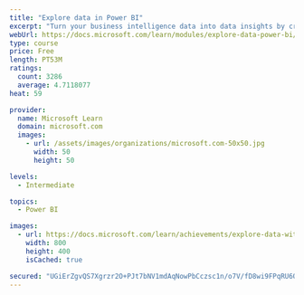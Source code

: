 ```yaml
---
title: "Explore data in Power BI"
excerpt: "Turn your business intelligence data into data insights by creating and configuring Power BI dashboards."
webUrl: https://docs.microsoft.com/learn/modules/explore-data-power-bi/
type: course
price: Free
length: PT53M
ratings:
  count: 3286
  average: 4.7118077
heat: 59

provider:
  name: Microsoft Learn
  domain: microsoft.com
  images:
    - url: /assets/images/organizations/microsoft.com-50x50.jpg
      width: 50
      height: 50

levels:
  - Intermediate

topics:
  - Power BI

images:
  - url: https://docs.microsoft.com/learn/achievements/explore-data-with-power-bi-desktop-social.png
    width: 800
    height: 400
    isCached: true

secured: "UGiErZgvQS7Xgrzr2O+PJt7bNV1mdAqNowPbCczsc1n/o7V/fD8wi9FPqRU6O6fpTrbGG66nP4ku/u8gvrCm/VvpN0QjfGhfXCEh8QCQqdzsRo+M/he0id3rNDPLRhCr1HeTEypGP2NmdQrdsYIlrAuY/FR+tGgu1mOMtAW6FXMEC8QftBEYjHB5PWyhNpGZ5w8ClKd1xKyKd0NRX9LOXHbFQK2U6lp5kH/aHxfEeEsmIyi70aHr3Ob2vwHk7EVGwjZvBK+DsHTComJf5U1RKVUOBwYaP52etDkBU5PjE62Wu2H8FSRK3OqhdDmlgbzgjz0JlnpTOuWBWpzOVwjM8FSvtYJEiPfds+eSnwldGhX78FElUdFMEtM6I9sn+zML/uDE+Qe5338XkAiPEuAMvv/6BR87WgTiWMU7RoZyrnQ=;l4w7GVxTxcI/l9N4pENhPA=="
---
```


